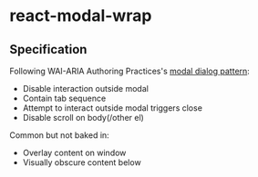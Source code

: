 # react-modal-wrap

## Specification

Following WAI-ARIA Authoring Practices's [modal dialog pattern](https://www.w3.org/TR/wai-aria-practices-1.1/#dialog_modal):

- Disable interaction outside modal
- Contain tab sequence
- Attempt to interact outside modal triggers close
- Disable scroll on body(/other el)

Common but not baked in:

- Overlay content on window
- Visually obscure content below
